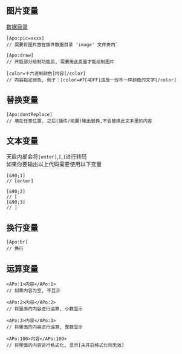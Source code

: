 ## 图片变量
[数据目录](/index/#数据目录)
~~~
[Apo:pic=xxxx]
// 需要将图片放在插件数据目录 'image' 文件夹内`

[Apo:draw]
// 开启部分绘制功能后, 需要用此变量才能绘制图片

[color=十六进制颜色]内容[/color]
// 内容指定颜色, 例子：[color=#7C4DFF]这是一段不一样颜色的文字[/color]
~~~

## 替换变量
~~~
[Apo:dontReplace]
// 填在任意位置, 之后(插件/拓展)输出替换,不会替换此文本里的内容
~~~

## 文本变量

天启内部会将`[enter]`,`[`,`]`进行转码<br>
如果你要输出以上代码需要使用以下变量
~~~
[&90;1]
// [enter]

[&90;2]
// [
[&90;3]
// ]
~~~

## 换行变量

~~~
[Apo:br] 
// 换行
~~~

## 运算变量

~~~
<APo:1>内容</APo:1>
// 如果内容为空, 不显示

<APo:2>内容</APo:2>
// 将里面的内容进行运算, 小数显示

<APo:3>内容</APo:3>
// 将里面的内容进行运算, 整数显示

<APo:100>内容</APo:100>
// 将里面的内容进行格式化, 显示[未开启格式化则无效]
~~~
